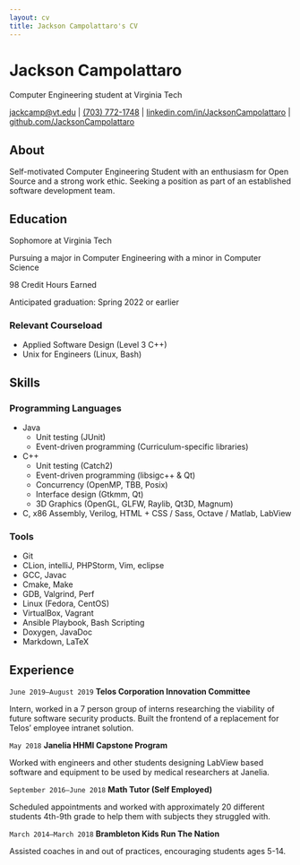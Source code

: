 ```yaml
---
layout: cv
title: Jackson Campolattaro's CV
---
```


# Jackson Campolattaro

Computer Engineering student at Virginia Tech

<div id="webaddress">
<a href="mailto:jackcamp@vt.edu">jackcamp@vt.edu</a>
|
<a href="tel:703-772-1748">(703) 772-1748</a>
|
<a href="https://www.linkedin.com/in/JacksonCampolattaro/">linkedin.com/in/JacksonCampolattaro</a>
|
<a href="https://github.com/JacksonCampolattaro">github.com/JacksonCampolattaro</a>
</div>

## About

Self-motivated Computer Engineering Student with an enthusiasm for Open Source and a strong work ethic. 
Seeking a position as part of an established software development team.

## Education

Sophomore at Virginia Tech

Pursuing a major in Computer Engineering with a minor in Computer Science

98 Credit Hours Earned

Anticipated graduation: Spring 2022 or earlier

### Relevant Courseload

* Applied Software Design (Level 3 C++)
* Unix for Engineers (Linux, Bash)

## Skills

### Programming Languages

* Java
    * Unit testing (JUnit)
    * Event-driven programming (Curriculum-specific libraries)
* C++
    * Unit testing (Catch2)
    * Event-driven programming (libsigc++ & Qt)
    * Concurrency (OpenMP, TBB, Posix)
    * Interface design (Gtkmm, Qt)
    * 3D Graphics (OpenGL, GLFW, Raylib, Qt3D, Magnum)
* C, x86 Assembly, Verilog, HTML + CSS / Sass, Octave / Matlab, LabView


### Tools

* Git
* CLion, intelliJ, PHPStorm, Vim, eclipse
* GCC, Javac
* Cmake, Make
* GDB, Valgrind, Perf
* Linux (Fedora, CentOS)
* VirtualBox, Vagrant
* Ansible Playbook, Bash Scripting
* Doxygen, JavaDoc
* Markdown, LaTeX

## Experience

`June 2019–August 2019`
__Telos Corporation Innovation Committee__

Intern, worked in a 7 person group of interns researching the viability of future software security products. 
Built the frontend of a replacement for Telos’ employee intranet solution.

`May 2018`
__Janelia HHMI Capstone Program__

Worked with engineers and other students designing LabView based software and
equipment to be used by medical researchers at Janelia.

`September 2016–June 2018`
__Math Tutor (Self Employed)__

Scheduled appointments and worked with approximately 20 different students 4th-9th grade to help them with subjects they struggled with.

`March 2014–March 2018`
__Brambleton Kids Run The Nation__

Assisted coaches in and out of practices, encouraging students ages 5-14.

<!-- ### Footer

Last updated: May 2013 -->



